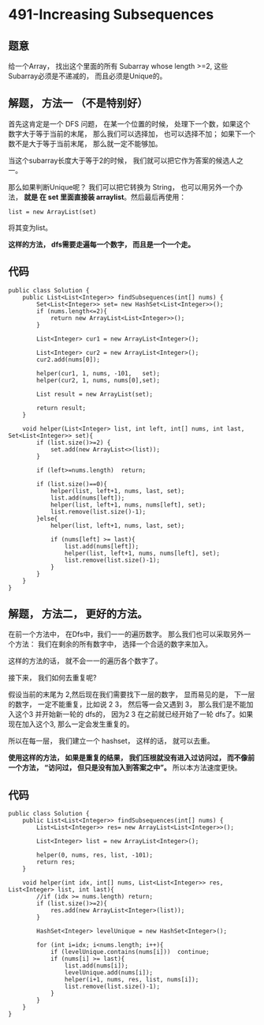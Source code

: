 # 491-Increasing Subsequences
## 题意
给一个Array， 找出这个里面的所有 Subarray whose length >=2, 这些 Subarray必须是不递减的， 而且必须是Unique的。

## 解题， 方法一 （不是特别好）
首先这肯定是一个 DFS 问题， 在某一个位置的时候， 处理下一个数，如果这个数字大于等于当前的末尾， 那么我们可以选择加， 也可以选择不加； 如果下一个数不是大于等于当前末尾， 那么就一定不能够加。

当这个subarray长度大于等于2的时候， 我们就可以把它作为答案的候选人之一。

那么如果判断Unique呢？ 我们可以把它转换为 String， 也可以用另外一个办法， **就是 在 set 里面直接装 arraylist**。然后最后再使用：
```
list = new ArrayList(set)
```
将其变为list。

**这样的方法， dfs需要走遍每一个数字， 而且是一个一个走。**

## 代码
```
public class Solution {
    public List<List<Integer>> findSubsequences(int[] nums) {
        Set<List<Integer>> set= new HashSet<List<Integer>>();
        if (nums.length<=2){
            return new ArrayList<List<Integer>>();
        }
        
        List<Integer> cur1 = new ArrayList<Integer>();

        List<Integer> cur2 = new ArrayList<Integer>();
        cur2.add(nums[0]);
        
        helper(cur1, 1, nums, -101,   set);
        helper(cur2, 1, nums, nums[0],set);
        
        List result = new ArrayList(set);
        
        return result;
    }
    
    void helper(List<Integer> list, int left, int[] nums, int last, Set<List<Integer>> set){
        if (list.size()>=2) {
            set.add(new ArrayList<>(list));
        }
        
        if (left>=nums.length)  return;
        
        if (list.size()==0){
            helper(list, left+1, nums, last, set);
            list.add(nums[left]);
            helper(list, left+1, nums, nums[left], set);
            list.remove(list.size()-1);
        }else{
            helper(list, left+1, nums, last, set);
            
            if (nums[left] >= last){
                list.add(nums[left]);
                helper(list, left+1, nums, nums[left], set);
                list.remove(list.size()-1);
            }
        }
    }
}
```

## 解题， 方法二， 更好的方法。
在前一个方法中， 在Dfs中，我们一一的遍历数字。 那么我们也可以采取另外一个方法： 我们在剩余的所有数字中， 选择一个合适的数字来加入。

这样的方法的话， 就不会一一的遍历各个数字了。

接下来， 我们如何去重复呢?

假设当前的末尾为 2,然后现在我们需要找下一层的数字， 显而易见的是， 下一层的数字， 一定不能重复，比如说 2 3， 然后等一会又遇到 3， 那么我们是不能加入这个3 并开始新一轮的 dfs的， 因为2 3 在之前就已经开始了一轮 dfs了。如果现在加入这个3, 那么一定会发生重复的。 

所以在每一层， 我们建立一个 hashset， 这样的话， 就可以去重。

**使用这样的方法， 如果是重复的结果， 我们压根就没有进入过访问过， 而不像前一个方法， “访问过， 但只是没有加入到答案之中”。** 所以本方法速度更快。

## 代码
```
public class Solution {
    public List<List<Integer>> findSubsequences(int[] nums) {
        List<List<Integer>> res= new ArrayList<List<Integer>>();
             
        List<Integer> list = new ArrayList<Integer>();

        helper(0, nums, res, list, -101);
        return res;
    }

    void helper(int idx, int[] nums, List<List<Integer>> res, List<Integer> list, int last){
        //if (idx >= nums.length) return;
        if (list.size()>=2){
            res.add(new ArrayList<Integer>(list));
        }

        HashSet<Integer> levelUnique = new HashSet<Integer>();

        for (int i=idx; i<nums.length; i++){
            if (levelUnique.contains(nums[i]))  continue;
            if (nums[i] >= last){
                list.add(nums[i]);
                levelUnique.add(nums[i]);
                helper(i+1, nums, res, list, nums[i]);
                list.remove(list.size()-1);
            }    
        }
    }
}
```

